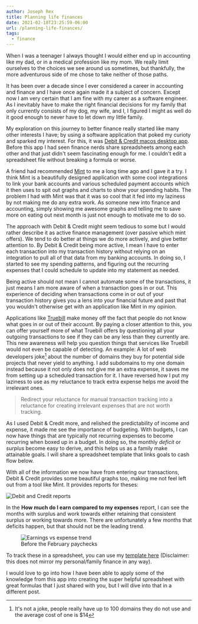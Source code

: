 ```yaml
---
author: Joseph Rex
title: Planning life finances
date: 2021-02-18T23:25:59-06:00
url: /planning-life-finances/
tags:
  - finance
---
```


When I was a teenager I always thought I would either end up in accounting like my dad, or in a medical profession like my mom. We really limit ourselves to the choices we see around us sometimes, but thankfully, the more adventurous side of me chose to take neither of those paths.
<!--more-->

It has been over a decade since I ever considered a career in accounting and finance and I have once again made it a subject of concern. Except now I am very certain that I am fine with my career as a software engineer. As I inevitably have to make the right financial decisions for my family that only currently consists of my dog, my wife, and I, I figured I might as well do it good enough to never have to let down my little family.

My exploration on this journey to better finance really started like many other interests I have; by using a software application that poked my curioty and sparked my interest. For this, it was [Debit & Credit macos desktop app][1]. Before this app I had seen finance nerds share spreadsheets among each other and that just didn't seem fascinating enough for me. I couldn't edit a spreadsheet file without
breaking a formula or worse.

A friend had recommended [Mint][2] to me a long time ago and I gave it a try.
I think Mint is a beautifully designed application with some cool integrations to link your bank accounts and various scheduled payment accounts which it then uses to spit out graphs and charts to show your spending habits. The problem I had with Mint was that it was so cool that it fed into my laziness by not making me do any extra work. As someone new into finance and accounting, simply showing me awesome graphs and telling me to save more on eating out next month is just not enough to motivate me to do so.

The approach with Debit & Credit might seem tedious to some but I would rather describe it as active finance management (over passive which mint offers). We tend to do better at things we do more actively, and give better attention to. By Debit & Credit being more active, I mean I have to enter each transaction into my transaction history without relying on an integration to pull all of that data from my banking accounts. In doing so, I started to see my spending patterns, and figuring out the recurring expenses that I could schedule to update into my statement as needed.

Being active should not mean I cannot automate some of the transactions, it just means I am more aware of when a transaction goes in or out. This experience of deciding when transactions come in or out of your transaction history gives you a lens into your financial future and past that you wouldn't otherwise get with an application like Mint in my opinion.

Applications like [Truebill][3] make money off the fact that people do not know what goes in or out of their account. By paying a closer attention to this, you can offer yourself more of what Truebill offers by questioning all your outgoing transactions to see if they can be any less than they currently are. This new awareness will help you question things that services like Truebill would not even be capable of detecting. An example: A lot of web developers joke[^1] about the number of domains they buy for potential side projects that never yield to anything. I add subdomains to my one domain instead because it not only does not give me an extra expense, it saves me from setting up a scheduled transaction for it. I have reversed how I put my laziness to use as my reluctance to track extra expense helps me avoid the irrelevant ones.

> Redirect your reluctance for manual transaction tracking into a reluctance for creating irrelevant expenses that are not worth tracking.

As I used Debit & Credit more, and relished the predictability of income and expense, it made me see the importance of budgeting. With budgets, I can now have things that are typically not recurring expenses to become recurring when boxed up in a budget. In doing so, the monthly <dfn title="what is lost after expenses are subtracted from income">deficit</dfn> or <dfn>surplus</dfn> become easy to derive, and this helps us as a family make attainable goals. I will share a spreadsheet template that
links goals to cash flow below.

With all of the information we now have from entering our transactions, Debit & Credit provides some beautiful graphs too, making me not feel left out from a tool like Mint. It provides reports for theses:

![Debit and Credit reports](https://res.cloudinary.com/strich/image/upload/v1613710412/debit-and-credit-reports_ficynw.jpg)

In the **How much do I earn compared to my expenses** report, I can see the months with surplus and work towards either retaining that consistent surplus or working towards more. There are unfortunately a few months that deficits happen, but that should not be the leading trend.

<figure>
<img alt="Earnings vs expense trend" src="https://res.cloudinary.com/strich/image/upload/v1613710896/earnings-expenses-debit-n-credit_ixdlkn.jpg" />
<figcaption>
Before the February paychecks
</figcaption>
</figure>

To track these in a spreadsheet, you can use my [template here][4] (Disclaimer: this does not mirror my personal/family finance in any way).

I would love to go into how I have been able to apply some of the knowledge from this app into creating the super helpful spreadsheet with great formulas that I just shared with you, but I will dive into that in a different post.


[^1]: It's not a joke, people really have up to 100 domains they do not use and the average cost of one is $14

[1]: https://debitandcredit.app/
[2]: https://mint.intuit.com/
[3]: https://www.truebill.com/
[4]: https://docs.google.com/spreadsheets/d/1qK7pWqjuXqSdCQWNDEpBURPGBh3I21R_WanMrfUNVA0/edit?usp=sharing